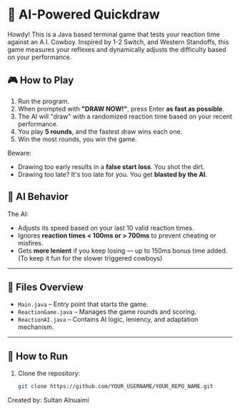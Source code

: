 # 🤠 AI-Powered Quickdraw

Howdy! This is a Java based terminal game that tests your reaction time against an A.I. Cowboy. Inspired by 1-2 Switch, and Western Standoffs, this game measures your reflexes and dynamically adjusts the difficulty based on your performance. 


## 🎮 How to Play

1. Run the program.
2. When prompted with **"DRAW NOW!"**, press Enter **as fast as possible**.
3. The AI will "draw" with a randomized reaction time based on your recent performance.
4. You play **5 rounds**, and the fastest draw wins each one.
5. Win the most rounds, you win the game.

Beware:
- Drawing too early results in a **false start loss**. You shot the dirt.
- Drawing too late? It's too late for you. You get **blasted by the AI**. 

## 🧠 AI Behavior

The AI:
- Adjusts its speed based on your last 10 valid reaction times.
- Ignores **reaction times < 100ms or > 700ms** to prevent cheating or misfires.
- Gets **more lenient** if you keep losing — up to 150ms bonus time added. (To keep it fun for the slower triggered cowboys)

---

## 📁 Files Overview

- `Main.java` – Entry point that starts the game.
- `ReactionGame.java` – Manages the game rounds and scoring.
- `ReactionAI.java` – Contains AI logic, leniency, and adaptation mechanism. 

---

## 🛫 How to Run

1. Clone the repository:
   ```bash
   git clone https://github.com/YOUR_USERNAME/YOUR_REPO_NAME.git

Created by: Sultan Alnuaimi
